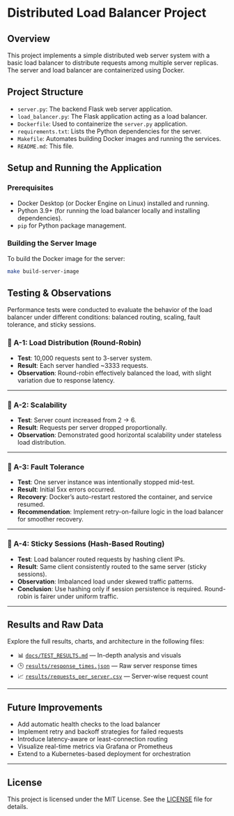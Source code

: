 # Distributed Load Balancer Project

## Overview
This project implements a simple distributed web server system with a basic load balancer to distribute requests among multiple server replicas. The server and load balancer are containerized using Docker.

## Project Structure
- `server.py`: The backend Flask web server application.
- `load_balancer.py`: The Flask application acting as a load balancer.
- `Dockerfile`: Used to containerize the `server.py` application.
- `requirements.txt`: Lists the Python dependencies for the server.
- `Makefile`: Automates building Docker images and running the services.
- `README.md`: This file.

## Setup and Running the Application

### Prerequisites
- Docker Desktop (or Docker Engine on Linux) installed and running.
- Python 3.9+ (for running the load balancer locally and installing dependencies).
- `pip` for Python package management.

### Building the Server Image
To build the Docker image for the server:
```bash
make build-server-image
```

## Testing & Observations

Performance tests were conducted to evaluate the behavior of the load balancer under different conditions: balanced routing, scaling, fault tolerance, and sticky sessions.

### 🔹 A-1: Load Distribution (Round-Robin)

* **Test**: 10,000 requests sent to 3-server system.
* **Result**: Each server handled \~3333 requests.
* **Observation**: Round-robin effectively balanced the load, with slight variation due to response latency.

---

### 🔹 A-2: Scalability

* **Test**: Server count increased from 2 → 6.
* **Result**: Requests per server dropped proportionally.
* **Observation**: Demonstrated good horizontal scalability under stateless load distribution.

---

### 🔹 A-3: Fault Tolerance

* **Test**: One server instance was intentionally stopped mid-test.
* **Result**: Initial 5xx errors occurred.
* **Recovery**: Docker’s auto-restart restored the container, and service resumed.
* **Recommendation**: Implement retry-on-failure logic in the load balancer for smoother recovery.

---

### 🔹 A-4: Sticky Sessions (Hash-Based Routing)

* **Test**: Load balancer routed requests by hashing client IPs.
* **Result**: Same client consistently routed to the same server (sticky sessions).
* **Observation**: Imbalanced load under skewed traffic patterns.
* **Conclusion**: Use hashing only if session persistence is required. Round-robin is fairer under uniform traffic.

---

## Results and Raw Data

Explore the full results, charts, and architecture in the following files:

* 📊 [`docs/TEST_RESULTS.md`](./docs/TEST_RESULTS.md) — In-depth analysis and visuals
* 🕒 [`results/response_times.json`](./results/response_times.json) — Raw server response times
* 📈 [`results/requests_per_server.csv`](./results/requests_per_server.csv) — Server-wise request count

---

## Future Improvements

* Add automatic health checks to the load balancer
* Implement retry and backoff strategies for failed requests
* Introduce latency-aware or least-connection routing
* Visualize real-time metrics via Grafana or Prometheus
* Extend to a Kubernetes-based deployment for orchestration

---

## License

This project is licensed under the MIT License. See the [LICENSE](LICENSE) file for details.












